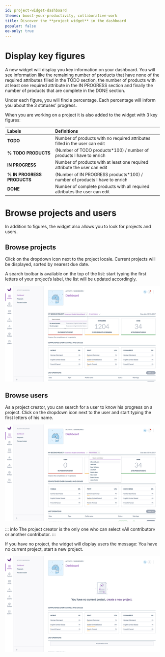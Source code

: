 ```yaml
---
id: project-widget-dashboard
themes: boost-your-productivity, collaborative-work
title: Discover the **project widget** in the dashboard
popular: false
ee-only: true
---
```


# Display key figures

A new widget will display you key information on your dashboard. You will see information like the remaining number of products that have none of the required attributes filled in the TODO section, the number of products with at least one required attribute in the IN PROGRESS section and finally the number of products that are complete in the DONE section.

Under each figure, you will find a percentage. Each percentage will inform you about the 3 statuses’ progress.

When you are working on a project it is also added to the widget with 3 key figures:

| Labels | Definitions |
|:-----------------------|:---------------------------------------------------------------------------|
| **TODO**                   | Number of products with no required attributes filled in the user can edit |
| **% TODO PRODUCTS**        | (Number of TODO products*100) / number of products I have to enrich         |
| **IN PROGRESS**            | Number of products with at least one required attribute the user can edit  |
| **% IN PROGRESS PRODUCTS** | (Number of IN PROGRESS products*100) / number of products I have to enrich  |
| **DONE**                   | Number of complete products with all required attributes the user can edit |

# Browse projects and users

In addition to figures, the widget also allows you to look for projects and users.

## Browse projects

Click on the dropdown icon next to the project locale. Current projects will be displayed, sorted by nearest due date.

A search toolbar is available on the top of the list: start typing the first letters of your project’s label, the list will be updated accordingly.

![Browse projects](https://github.com/akeneo/pim-helpcenter/blob/3bcb7bf3dec8fd545744a6d4ab5a5abc76042600/content/md/productivity/img/Dashboard_DropdownMenuProjects.png)

## Browse users

As a project creator, you can search for a user to know his progress on a project. Click on the dropdown icon next to the user and start typing the first letters of his name.

![Browse users](https://github.com/akeneo/pim-helpcenter/blob/3bcb7bf3dec8fd545744a6d4ab5a5abc76042600/content/md/productivity/img/Dashboard_DropdownMenuContributors.png)

::: info
The project creator is the only one who can select «All contributor» or another contributor.
:::

If you have no project, the widget will display users the message: You have no current project, start a new project.

![No current project](https://github.com/akeneo/pim-helpcenter/blob/3bcb7bf3dec8fd545744a6d4ab5a5abc76042600/content/md/productivity/img/Dashboard_NoProject.png)
